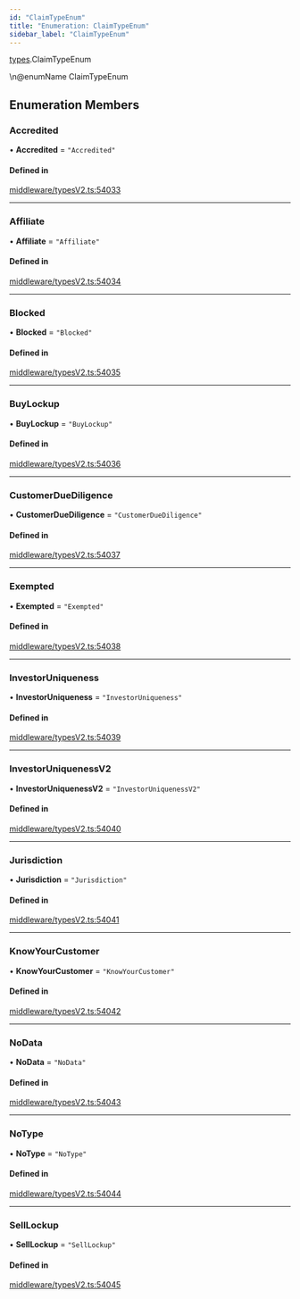 ```yaml
---
id: "ClaimTypeEnum"
title: "Enumeration: ClaimTypeEnum"
sidebar_label: "ClaimTypeEnum"
---
```


[types](../../../modules/Types/Types.md).ClaimTypeEnum

\n@enumName ClaimTypeEnum

## Enumeration Members

### Accredited

• **Accredited** = ``"Accredited"``

#### Defined in

[middleware/typesV2.ts:54033](https://github.com/PolymeshAssociation/polymesh-sdk/blob/15be87e8/src/middleware/typesV2.ts#L54033)

___

### Affiliate

• **Affiliate** = ``"Affiliate"``

#### Defined in

[middleware/typesV2.ts:54034](https://github.com/PolymeshAssociation/polymesh-sdk/blob/15be87e8/src/middleware/typesV2.ts#L54034)

___

### Blocked

• **Blocked** = ``"Blocked"``

#### Defined in

[middleware/typesV2.ts:54035](https://github.com/PolymeshAssociation/polymesh-sdk/blob/15be87e8/src/middleware/typesV2.ts#L54035)

___

### BuyLockup

• **BuyLockup** = ``"BuyLockup"``

#### Defined in

[middleware/typesV2.ts:54036](https://github.com/PolymeshAssociation/polymesh-sdk/blob/15be87e8/src/middleware/typesV2.ts#L54036)

___

### CustomerDueDiligence

• **CustomerDueDiligence** = ``"CustomerDueDiligence"``

#### Defined in

[middleware/typesV2.ts:54037](https://github.com/PolymeshAssociation/polymesh-sdk/blob/15be87e8/src/middleware/typesV2.ts#L54037)

___

### Exempted

• **Exempted** = ``"Exempted"``

#### Defined in

[middleware/typesV2.ts:54038](https://github.com/PolymeshAssociation/polymesh-sdk/blob/15be87e8/src/middleware/typesV2.ts#L54038)

___

### InvestorUniqueness

• **InvestorUniqueness** = ``"InvestorUniqueness"``

#### Defined in

[middleware/typesV2.ts:54039](https://github.com/PolymeshAssociation/polymesh-sdk/blob/15be87e8/src/middleware/typesV2.ts#L54039)

___

### InvestorUniquenessV2

• **InvestorUniquenessV2** = ``"InvestorUniquenessV2"``

#### Defined in

[middleware/typesV2.ts:54040](https://github.com/PolymeshAssociation/polymesh-sdk/blob/15be87e8/src/middleware/typesV2.ts#L54040)

___

### Jurisdiction

• **Jurisdiction** = ``"Jurisdiction"``

#### Defined in

[middleware/typesV2.ts:54041](https://github.com/PolymeshAssociation/polymesh-sdk/blob/15be87e8/src/middleware/typesV2.ts#L54041)

___

### KnowYourCustomer

• **KnowYourCustomer** = ``"KnowYourCustomer"``

#### Defined in

[middleware/typesV2.ts:54042](https://github.com/PolymeshAssociation/polymesh-sdk/blob/15be87e8/src/middleware/typesV2.ts#L54042)

___

### NoData

• **NoData** = ``"NoData"``

#### Defined in

[middleware/typesV2.ts:54043](https://github.com/PolymeshAssociation/polymesh-sdk/blob/15be87e8/src/middleware/typesV2.ts#L54043)

___

### NoType

• **NoType** = ``"NoType"``

#### Defined in

[middleware/typesV2.ts:54044](https://github.com/PolymeshAssociation/polymesh-sdk/blob/15be87e8/src/middleware/typesV2.ts#L54044)

___

### SellLockup

• **SellLockup** = ``"SellLockup"``

#### Defined in

[middleware/typesV2.ts:54045](https://github.com/PolymeshAssociation/polymesh-sdk/blob/15be87e8/src/middleware/typesV2.ts#L54045)
